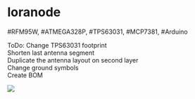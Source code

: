 # loranode
#RFM95W, #ATMEGA328P,  #TPS63031, #MCP7381, #Arduino

ToDo:
Change TPS63031 footprint<br>
Shorten last antenna segment<br>
Duplicate the antenna layout on second layer<br>
Change ground symbols<br>
Create BOM<br>

<img src="https://raw.githubusercontent.com/cernohorsky/loranode/master/LoRaNode.jpg" />
